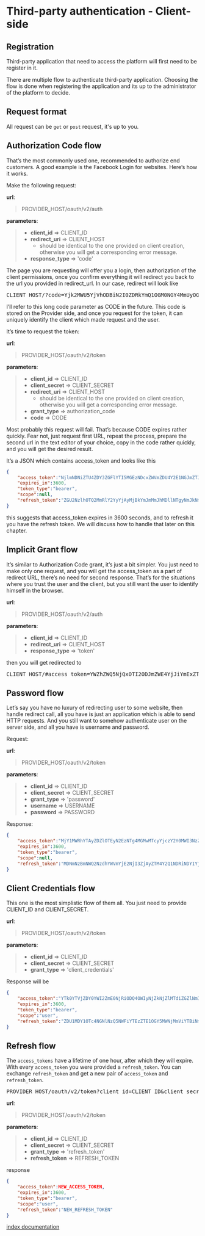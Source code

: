 Third-party authentication - Client-side
============


Registration
------------

Third-party application that need to access the platform will first need to be register in it.

There are multiple flow to authenticate third-party application.
Choosing the flow is done when registering the application and its up to the administrator of the platform to decide.


Request format
-----------------------

All request can be `get` or `post` request, it's up to you.


Authorization Code flow
-----------------------

That’s the most commonly used one, recommended to authorize end customers.
A good example is the Facebook Login for websites. Here’s how it works.

Make the following request:

**url**:
> PROVIDER_HOST/oauth/v2/auth

**parameters**:
> * **client_id** => CLIENT_ID
> * **redirect_uri** => CLIENT_HOST
>   * should be identical to the one provided on client creation, otherwise you will get a corresponding error message.
> * **response_type** => 'code'

The page you are requesting will offer you a login, then authorization of the client permissions, once you confirm everything it will redirect you back to the url you provided in redirect_url.
In our case, redirect will look like

<pre>
CLIENT_HOST/?code=Yjk2MWU5YjVhODBiN2I0ZDRkYmQ1OGM0NGY4MmUyOGM2NDQ2MmY2ZDg2YjUxYjRiMzAwZTY2MDQxZmUzODg2YQ
</pre>

I’ll refer to this long code parameter as CODE in the future. This code is stored on the Provider side, and once you request for the token, it can uniquely identify the client which made request and the user.

It’s time to request the token:

**url**:
> PROVIDER_HOST/oauth/v2/token

**parameters**:
> * **client_id** => CLIENT_ID
> * **client_secret** => CLIENT_SECRET
> * **redirect_uri** => CLIENT_HOST
>   * should be identical to the one provided on client creation, otherwise you will get a corresponding error message.
> * **grant_type** => authorization_code
> * **code** => CODE

Most probably this request will fail. That’s because CODE expires rather quickly. Fear not, just request first URL, repeat the process, prepare the second url in the text editor of your choice, copy in the code rather quickly, and you will get the desired result.

It’s a JSON which contains access_token and looks like this

```json
{
    "access_token":"NjlmNDNiZTU4ZDY3ZGFlYTI5MGEzNDcxZWVmZDU4Y2E1NGJmZTJlMjNjNzc2M2E0MmZlZTk2ZjliMWE0MDQyNw",
    "expires_in":3600,
    "token_type":"bearer",
    "scope":null,
    "refresh_token":"ZGU2NzlhOTQ2MmRlY2YyYjAyMjBkYmJmMmJhMDllNTgyNmJkNmQxOWZlNGQ4NzczY2RiMThlNmRhMjBiYjFjNg"
}
```

this suggests that access_token expires in 3600 seconds, and to refresh it you have the refresh token. We will discuss how to handle that later on this chapter.


Implicit Grant flow
-------------------

It’s similar to Authorization Code grant, it’s just a bit simpler.
You just need to make only one request, and you will get the access_token as a part of redirect URL, there’s no need for second response.
That’s for the situations where you trust the user and the client, but you still want the user to identify himself in the browser.

**url**:
> PROVIDER_HOST/oauth/v2/auth

**parameters**:
> * **client_id** => CLIENT_ID
> * **redirect_uri** => CLIENT_HOST
> * **response_type** => 'token'

then you will get redirected to

<pre>
CLIENT_HOST/#access_token=YWZhZWQ5NjQxOTI2ODJmZWE4YjJiYmExZTIxZmE5OWUxOWZjZjgwZDFlZWMwMjkyZDQwZWU1NWI4YWIzODllNQ&expires_in=3600&token_type=bearer&refresh_token=YzQ1YjRhODk2YzJiYTZmMzNiNjI5ZjI2MDI3ZmMwMDg3MjkxMDdhYmE5YjBlYzRlZmM2M2Q0NTM3ZjFmZDZiYQ
</pre>


Password flow
-------------

Let’s say you have no luxury of redirecting user to some website, then handle redirect call, all you have is just an application which is able to send HTTP requests.
And you still want to somehow authenticate user on the server side, and all you have is username and password.

Request:

**url**:
> PROVIDER_HOST/oauth/v2/token

**parameters**:
> * **client_id** => CLIENT_ID
> * **client_secret** => CLIENT_SECRET
> * **grant_type** => 'password'
> * **username** => USERNAME
> * **password** => PASSWORD

Response:

```json
{
    "access_token":"MjY1MWRhYTAyZDZlOTEyN2EzNTg4MGMwMTcyYjczY2Y0MWI3NzZjODc1OGM2NDdjODgxZjY3YzEyMDdhZjU0Yg",
    "expires_in":3600,
    "token_type":"bearer",
    "scope":null,
    "refresh_token":"MDNmNzBmNWQ2NzdhYWVmYjE2NjI3ZjAyZTM4Y2Q1NDRiNDY1YjUyZGE1ZDk0ODZjYmU0MDM0NTQxNjhiZmU3ZA"
}
```

Client Credentials flow
-----------------------

This one is the most simplistic flow of them all. You just need to provide CLIENT_ID and CLIENT_SECRET.

**url**:
> PROVIDER_HOST/oauth/v2/token

**parameters**:
> * **client_id** => CLIENT_ID
> * **client_secret** => CLIENT_SECRET
> * **grant_type** => 'client_credentials'

Response will be

```json
{
    "access_token":"YTk0YTVjZDY0YWI2ZmE0NjRiODQ4OWIyNjZkNjZlMTdiZGZlNmI3MDNjZGQwYTZkMDNiMjliNDg3NWYwZWI0MQ",
    "expires_in":3600,
    "token_type":"bearer",
    "scope":"user",
    "refresh_token":"ZDU1MDY1OTc4NGNlNzQ5NWFiYTEzZTE1OGY5MWNjMmViYTBiNmRjOTNlY2ExNzAxNWRmZTM1NjI3ZDkwNDdjNQ"
}
```

Refresh flow
------------

The `access_tokens` have a lifetime of one hour, after which they will expire.
With every `access_token` you were provided a `refresh_token`. You can exchange `refresh_token` and get a new pair of `access_token` and `refresh_token`.

<pre>
PROVIDER_HOST/oauth/v2/token?client_id=CLIENT_ID&client_secret=CLIENT_SECRET&grant_type=refresh_token&refresh_token=REFRESH_TOKEN
</pre>
**url**:
> PROVIDER_HOST/oauth/v2/token

**parameters**:
> * **client_id** => CLIENT_ID
> * **client_secret** => CLIENT_SECRET
> * **grant_type** => 'refresh_token'
> * **refresh_token** => REFRESH_TOKEN

response

```json
{
    "access_token":NEW_ACCESS_TOKEN,
    "expires_in":3600,
    "token_type":"bearer",
    "scope":"user",
    "refresh_token":"NEW_REFRESH_TOKEN"
}
```


[index documentation][1]

[1]: ../index.md